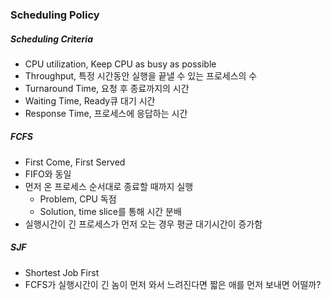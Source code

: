### Scheduling Policy

##### Scheduling Criteria

- CPU utilization, Keep CPU as busy as possible
- Throughput, 특정 시간동안 실행을 끝낼 수 있는 프로세스의 수
- Turnaround Time, 요청 후 종료까지의 시간
- Waiting Time, Ready큐 대기 시간
- Response Time, 프로세스에 응답하는 시간

##### FCFS

- First Come, First Served
- FIFO와 동일
- 먼저 온 프로세스 순서대로 종료할 때까지 실행
  - Problem, CPU 독점
  - Solution, time slice를 통해 시간 분배
- 실행시간이 긴 프로세스가 먼저 오는 경우 평균 대기시간이 증가함

##### SJF

- Shortest Job First
- FCFS가 실행시간이 긴 놈이 먼저 와서 느려진다면 짧은 애를 먼저 보내면 어떨까?
